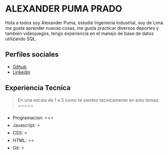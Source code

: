 # ALEXANDER PUMA PRADO

Hola a todos soy Alexander Puma, estudié Ingeniería Industrial, soy de Lima me gusta aprender nuevas cosas, me gusta practicar diversos deportes y también videojuegos, tengo experiencia en el manejo de base de datos utilizando SQL.

## Perfiles sociales

- [Github](https://github.com/AlexPumaPrado)
- [Linkedin](https://www.linkedin.com/in/alexander-puma-prado/)

## Experiencia Tecnica

> En una escala de 1 a 5 como te sientes tecnicamente en esto temas: ⭐️⭐️⭐️⭐️⭐️

- Programacion: ⭐️⭐️⭐️
- Javascript: ⭐️
- CSS: ⭐️
- HTML: ⭐️⭐️
- Git: ⭐️
